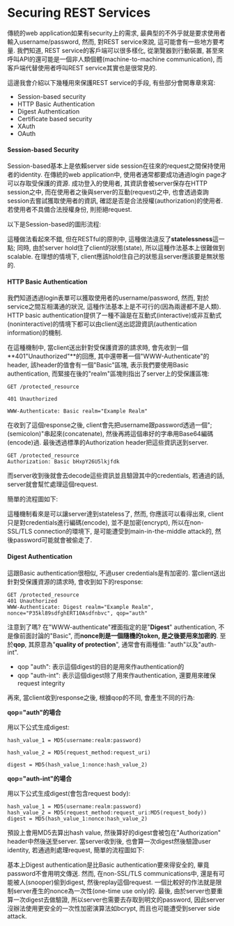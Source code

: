 # Securing REST Services

傳統的web application如果有security上的需求, 最典型的不外乎就是要求使用者輸入username/password, 然而, 對REST service來說, 這可能會有一些地方要考量. 我們知道, REST service的客戶端可以很多樣化, 從瀏覽器到行動裝置, 甚至來呼叫API的還可能是一個非人類個體\(machine-to-machine communication\), 而客戶端代替使用者呼叫REST service其實也是很常見的.

這邊我會介紹以下幾種用來保護REST service的手段, 有些部分會開專章來寫:

* Session-based security
* HTTP Basic Authentication
* Digest Authentication
* Certificate based security
* XAuth
* OAuth

#### Session-based Security

Session-based基本上是依賴server side session在往來的request之間保持使用者的identity. 在傳統的web application中, 使用者通常都要成功通過login page才可以存取受保護的資源. 成功登入的使用者, 其資訊會被server保存在HTTP session之中, 而在使用者之後與server的互動\(request\)之中, 也會透過查詢session去嘗試獲取使用者的資訊, 確認是否是合法授權\(authorization\)的使用者. 若使用者不具備合法授權身份, 則拒絕request.

以下是Session-based的圖形流程:

這種做法看起來不錯, 但在RESTful的原則中, 這種做法違反了**statelessness**這一點; 同時, 由於server hold住了client的狀態\(state\), 所以這種作法基本上很難做到scalable. 在理想的情境下, client應該hold住自己的狀態且server應該要是無狀態的.

#### HTTP Basic Authentication

我們知道透過login表單可以獲取使用者的username/password, 然而, 對於service之間互相溝通的狀況, 這種作法基本上是不可行的\(因為兩邊都不是人類\). HTTP basic authentication提供了一種不論是在互動式\(interactive\)或非互動式\(noninteractive\)的情境下都可以由client送出認證資訊\(authentication information\)的機制.

在這種機制中, 當client送出針對受保護資源的請求時, 會先收到一個**401"Unauthorized"**的回應, 其中還帶著一個"WWW-Authenticate"的header, 該header的值會有一個"Basic"區塊, 表示我們要使用Basic authentication, 而緊接在後的"realm"區塊則指出了server上的受保護區塊:

```
GET /protected_resource

401 Unauthorized

WWW-Authenticate: Basic realm="Example Realm"
```

在收到了這個response之後, client會先把username跟password透過一個"; \(semicolon\)"串起來\(concatenate\), 然後再將這個串好的字串用Base64編碼\(encode\)過. 最後透過標準的Authorization header把這些資訊送到server.

```
GET /protected_resource
Authorization: Basic bHxpY26U5lkjfdk
```

而server收到後就會去decode這些資訊並且驗證其中的credentials, 若通過的話, server就會幫忙處理這個request.

簡單的流程圖如下:

這種機制看來是可以讓server達到stateless了, 然而, 你應該可以看得出來, client只是對credentials進行編碼\(encode\), 並不是加密\(encrypt\), 所以在non-SSL/TLS connection的環境下, 是可能遭受到main-in-the-middle attack的, 然後password可能就會被偷走了.

#### Digest Authentication

這跟Basic authentication很相似, 不過user credentials是有加密的. 當client送出針對受保護資源的請求時, 會收到如下的response:

```
GET /protected_resource
401 Unauthorized
WWW-Authenticate: Digest realm="Example Realm", nonce="P35kl89sdfghERT10Asdfnbvc", qop="auth"
```

注意到了嗎? 在"WWW-authenticate"裡面指定的是"**Digest**" authentication, 不是像前面討論的"Basic", 而**nonce則是一個隨機的token, 是之後要用來加密的**. 至於**qop**, 其原意為"**quality of protection**", 通常會有兩種值: "auth"以及"auth-int".

* qop "auth": 表示這個digest的目的是用來作authentication的
* qop "auth-int": 表示這個digest除了用來作authentication, 還要用來確保request integrity

再來, 當client收到response之後, 根據qop的不同, 會產生不同的行為:

**qop="auth"的場合**

用以下公式生成digest:

```
hash_value_1 = MD5(username:realm:password)

hash_value_2 = MD5(request_method:request_uri)

digest = MD5(hash_value_1:nonce:hash_value_2)
```

**qop="auth-int"的場合**

用以下公式生成digest\(會包含request body\):

```
hash_value_1 = MD5(username:realm:password)
hash_value_2 = MD5(request_method:request_uri:MD5(request_body))
digest = MD5(hash_value_1:nonce:hash_value_2)
```

預設上會用MD5去算出hash value, 然後算好的digest會被包在"Authorization" header中然後送至server. 當server收到後, 也會算一次digest然後驗證user identity, 若通過則處理request, 簡單的流程圖如下:

基本上Digest authentication是比Basic authentication要來得安全的, 畢竟password不會用明文傳送. 然而, 在non-SSL/TLS communications中, 還是有可能被人\(snooper\)偷到digest, 然後replay這個request. 一個比較好的作法就是限制server產生的nonce為一次性\(one-time use only\)的. 最後, 由於server也要重算一次digest去做驗證, 所以server也需要去存取到明文的password, 因此server沒辦法使用更安全的一次性加密演算法如bcrypt, 而且也可能遭受到server side attack.

